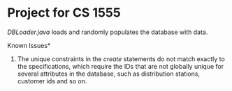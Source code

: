 # Project for CS 1555

_DBLoader.java_ loads and randomly populates the database with data. 

Known Issues*

1. The unique constraints in the _create_ statements do not match exactly to the specifications, which require the IDs that are not globally unique for several attributes in the database, such as distribution stations, customer ids and so on. 
